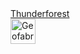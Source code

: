 <div id="sponsorlist">
    <div><a href="https://www.thunderforest.com/">Thunderforest</a></div>
    <div><a href="https://www.geofabrik.de/"><img width="40" height="40" src="{% link sponsors/geofabrik.svg %}" alt="Geofabrik" title="Geofabrik"/></a></div>
</div>
